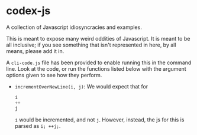 codex-js
========

A collection of Javascript idiosyncracies and examples.

This is meant to expose many weird oddities of Javascript. It is meant to be all inclusive; if you see something that isn't represented in here, by all means, please add it in. 

A `cli-code.js` file has been provided to enable running this in the command line. Look at the code, or run the functions listed below with the argument options given to see how they perform. 

* `incrementOverNewLine(i, j)`: We would expect that for 
    ```js
    i
    ++
    j
    ```
    `i` would be incremented, and not `j`. However, instead, the js for this is parsed as `i; ++j;`. 